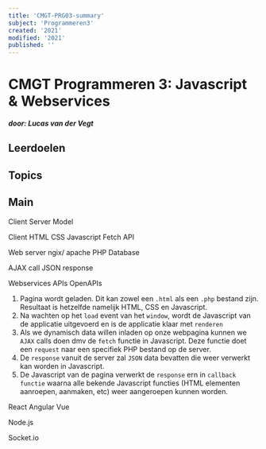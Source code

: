 ```yaml
---
title: 'CMGT-PRG03-summary'
subject: 'Programmeren3'
created: '2021'
modified: '2021'
published: ''
---
```


# CMGT Programmeren 3: Javascript & Webservices

_**door: Lucas van der Vegt**_

## Leerdoelen

## Topics


## Main

Client Server Model


Client
HTML CSS
Javascript
Fetch API

Web server
ngix/ apache
PHP
Database

AJAX call
JSON response


Webservices
APIs
OpenAPIs

1. Pagina wordt geladen. Dit kan zowel een `.html` als een `.php` bestand zijn. Resultaat is hetzelfde namelijk HTML, CSS en Javascript.
2. Na wachten op het `load` event van het `window`, wordt de Javascript van de applicatie uitgevoerd en is de applicatie klaar met `renderen`
3. Als we dynamisch data willen inladen op onze webpagina kunnen we `AJAX` calls doen dmv de `fetch` functie in Javascript. Deze functie doet een `request` naar een specifiek PHP bestand op de server.
4. De `response` vanuit de server zal `JSON` data bevatten die weer verwerkt kan worden in Javascript.
5. De Javascript van de pagina verwerkt de `response` ern in `callback functie` waarna alle bekende Javascript functies (HTML elementen aanroepen, aanmaken, etc) weer aangeroepen kunnen worden.

React
Angular
Vue

Node.js

Socket.io